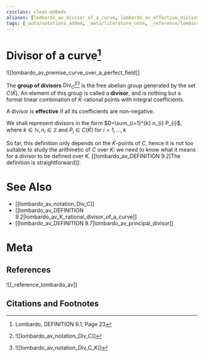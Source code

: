 ```yaml
---
cssclass: clean-embeds
aliases: [lombardo_av_divisor_of_a_curve, lombardo_av_effective_divisor_of_a_curve]
tags: [_auto/notations_added, _meta/literature_note, _reference/lombardo_av, _meta/TODO/change_title, _meta/notation, _meta/definition]
---
```

# Divisor of a curve[^1]

![[lombardo_av_premise_curve_over_a_perfect_field]]

The **group of divisors** $\operatorname{Div}_C$[^2][^3]               is the free abelian group generated by the set $C(\bar{K}) .$ An element of this group is called a **divisor**, and is nothing but a formal linear combination of $\bar{K}$-rational points with integral coefficients. 

A divisor is **effective** if all its coefficients are non-negative.

We shall represent divisors in the form $D=\sum_{i=1}^{k} n_{i} P_{i}$, where $k \in \mathbb{N}, n_{i} \in \mathbb{Z}$ and $P_{i} \in C(\bar{K})$ for $i=1, \ldots, k$

So far, this definition only depends on the $\bar{K}$-points of $C$, hence it is not too suitable to study the arithmetic of $C$ over $K:$ we need to know what it means for a divisor to be defined over $K$. [[lombardo_av_DEFINITION 9.2|The definition is straightforward]]:


# See Also
- [[lombardo_av_notation_Div_C]]
- [[lombardo_av_DEFINITION 9.2|lombardo_av_K_rational_divisor_of_a_curve]]
- [[lombardo_av_DEFINITION 9.7|lombardo_av_principal_divisor]]
# Meta
## References
![[_reference_lombardo_av]]

## Citations and Footnotes
[^1]: Lombardo, DEFINITION 9.1, Page 23
[^2]: ![[lombardo_av_notation_Div_C]]
[^3]: ![[lombardo_av_notation_Div_C_K]]